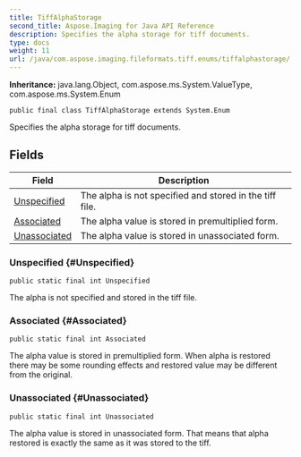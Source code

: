```yaml
---
title: TiffAlphaStorage
second_title: Aspose.Imaging for Java API Reference
description: Specifies the alpha storage for tiff documents.
type: docs
weight: 11
url: /java/com.aspose.imaging.fileformats.tiff.enums/tiffalphastorage/
---
```

**Inheritance:**
java.lang.Object, com.aspose.ms.System.ValueType, com.aspose.ms.System.Enum
```
public final class TiffAlphaStorage extends System.Enum
```

Specifies the alpha storage for tiff documents.
## Fields

| Field | Description |
| --- | --- |
| [Unspecified](#Unspecified) | The alpha is not specified and stored in the tiff file. |
| [Associated](#Associated) | The alpha value is stored in premultiplied form. |
| [Unassociated](#Unassociated) | The alpha value is stored in unassociated form. |
### Unspecified {#Unspecified}
```
public static final int Unspecified
```


The alpha is not specified and stored in the tiff file.

### Associated {#Associated}
```
public static final int Associated
```


The alpha value is stored in premultiplied form. When alpha is restored there may be some rounding effects and restored value may be different from the original.

### Unassociated {#Unassociated}
```
public static final int Unassociated
```


The alpha value is stored in unassociated form. That means that alpha restored is exactly the same as it was stored to the tiff.


